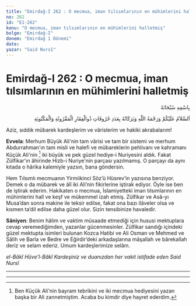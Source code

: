 ```yaml
---
title: "Emirdağ-I 262 : O mecmua, iman tılsımlarının en mühimlerini halletmiş"
no: 262
id: "E1-262"
konu: "O mecmua, iman tılsımlarının en mühimlerini halletmiş"
bolge: "Emirdağ-I"
donem: "Emirdağ 1 Dönemi"
date: 
yazar: "Said Nursî"
---
```


# Emirdağ-I 262 : O mecmua, iman tılsımlarının en mühimlerini halletmiş

<p class="arabic" dir="rtl" title="Meal: “Her türlü noksan sıfatlardan yüce olan Allah’ın adıyla.”">بِاسْمِهِ سُبْحَانَهُ</p>

<p class="arabic" dir="rtl" title="Meal: “Okunan ve yazılan Zülfikar mecmualarının harfleri adedince Allah’ın selamı, rahmeti ve bereketleri üzerinize olsun.”">اَلسَّلاَمُ عَلَيْكُمْ وَرَحْمَةُ اللّٰهِ وَبَرَكَاتُهُ بِعَدَدِ حُرُوفَاتِ ذُوالْفِقَارِ الْمَقْرُوئَةِ وَالْمَكْتُوبَةِ</p>

Aziz, sıddık mübarek kardeşlerim ve vârislerim ve hakiki akrabalarım!

**Evvela**: Merhum Büyük Ali'nin tam vârisi ve tam bir sistemi ve merhum Abdurrahman'ın tam misli ve halefi ve mübareklerin pehlivanı ve kahramanı Küçük Ali'nin [^1] iki büyük ve pek güzel hediye-i Nuriyesini aldık. Fakat Zülfikar'ın âhirinde Hizb-i Nuriye'nin parçası yazılmamış. O parçayı da aynı kıtada o hârika kalemiyle yazsın, bana göndersin.

Hem Tılsımlı mecmuanın Yirmiikinci Söz’ü Hüsrev’in yazısına benziyor. Demek o da mübarek ve âlî iki Ali’nin fikirlerine iştirak ediyor. Öyle ise ben de iştirak ederim. Hakikaten o mecmua, İslamiyetteki iman tılsımlarının en mühimlerini hall ve keşf ve mükemmel izah etmiş. Zülfikar ve Asâ-yı Musa’dan sonra makine ile teksir edilse, fakat ona bazı ilâveler olsa ve kısmen ta’dil edilse daha güzel olur. Sizin tensibinize havaledir.

**Sâniyen**: Benim hâlim ve vaktim müsaade etmediği için hususi mektuplara cevap veremediğimden, yazanlar gücenmesinler. Zülfikar sandığı içindeki güzel mektupta isimleri bulunan Kozca Hatibi ve Ali Osman ve Mehmed ve Sâlih ve Barla ve Bedre ve Eğirdir’deki arkadaşlarına mâşallah ve bârekallah deriz ve selam ederiz. Umum kardeşlerimize selâm.

*el-Bâkî Hüve’l-Bâkî*
*Kardeşiniz ve duanızdan her vakit istifade eden*
*Said Nursî*

***

***
[^1]: Ben Küçük Ali'nin bayram tebrikini ve iki mecmua hediyesini yazan başka bir Ali zannetmiştim. Acaba bu kimdir diye hayret ederdim.
